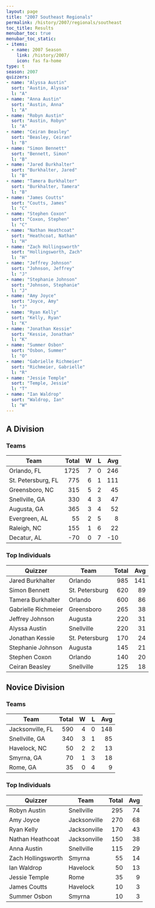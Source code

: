 ```yaml
---
layout: page
title: "2007 Southeast Regionals"
permalink: /history/2007/regionals/southeast
toc_title: Results
menubar_toc: true
menubar_toc_static:
- items:
  - name: 2007 Season
    link: /history/2007/
    icon: fas fa-home
type: t
season: 2007
quizzers:
- name: "Alyssa Austin"
  sort: "Austin, Alyssa"
  l: "A"
- name: "Anna Austin"
  sort: "Austin, Anna"
  l: "A"
- name: "Robyn Austin"
  sort: "Austin, Robyn"
  l: "A"
- name: "Ceiran Beasley"
  sort: "Beasley, Ceiran"
  l: "B"
- name: "Simon Bennett"
  sort: "Bennett, Simon"
  l: "B"
- name: "Jared Burkhalter"
  sort: "Burkhalter, Jared"
  l: "B"
- name: "Tamera Burkhalter"
  sort: "Burkhalter, Tamera"
  l: "B"
- name: "James Coutts"
  sort: "Coutts, James"
  l: "C"
- name: "Stephen Coxon"
  sort: "Coxon, Stephen"
  l: "C"
- name: "Nathan Heathcoat"
  sort: "Heathcoat, Nathan"
  l: "H"
- name: "Zach Hollingsworth"
  sort: "Hollingsworth, Zach"
  l: "H"
- name: "Jeffrey Johnson"
  sort: "Johnson, Jeffrey"
  l: "J"
- name: "Stephanie Johnson"
  sort: "Johnson, Stephanie"
  l: "J"
- name: "Amy Joyce"
  sort: "Joyce, Amy"
  l: "J"
- name: "Ryan Kelly"
  sort: "Kelly, Ryan"
  l: "K"
- name: "Jonathan Kessie"
  sort: "Kessie, Jonathan"
  l: "K"
- name: "Summer Osbon"
  sort: "Osbon, Summer"
  l: "O"
- name: "Gabrielle Richmeier"
  sort: "Richmeier, Gabrielle"
  l: "R"
- name: "Jessie Temple"
  sort: "Temple, Jessie"
  l: "T"
- name: "Ian Waldrop"
  sort: "Waldrop, Ian"
  l: "W"
---
```


## A Division

### Teams

| Team               | Total |    W |    L |  Avg |
| ------------------ | ----: | ---: | ---: | ---: |
| Orlando, FL        |  1725 |    7 |    0 |  246 |
| St. Petersburg, FL |   775 |    6 |    1 |  111 |
| Greensboro, NC     |   315 |    5 |    2 |   45 |
| Snellville, GA     |   330 |    4 |    3 |   47 |
| Augusta, GA        |   365 |    3 |    4 |   52 |
| Evergreen, AL      |    55 |    2 |    5 |    8 |
| Raleigh, NC        |   155 |    1 |    6 |   22 |
| Decatur, AL        |   -70 |    0 |    7 |  -10 |

### Top Individuals

| Quizzer             | Team           | Total |  Avg |
| ------------------- | -------------- | ----: | ---: |
| Jared Burkhalter    | Orlando        |   985 |  141 |
| Simon Bennett       | St. Petersburg |   620 |   89 |
| Tamera Burkhalter   | Orlando        |   600 |   86 |
| Gabrielle Richmeier | Greensboro     |   265 |   38 |
| Jeffrey Johnson     | Augusta        |   220 |   31 |
| Alyssa Austin       | Snellville     |   220 |   31 |
| Jonathan Kessie     | St. Petersburg |   170 |   24 |
| Stephanie Johnson   | Augusta        |   145 |   21 |
| Stephen Coxon       | Orlando        |   140 |   20 |
| Ceiran Beasley      | Snellville     |   125 |   18 |

## Novice Division

### Teams

| Team             | Total |    W |    L |  Avg |
| ---------------- | ----: | ---: | ---: | ---: |
| Jacksonville, FL |   590 |    4 |    0 |  148 |
| Snellville, GA   |   340 |    3 |    1 |   85 |
| Havelock, NC     |    50 |    2 |    2 |   13 |
| Smyrna, GA       |    70 |    1 |    3 |   18 |
| Rome, GA         |    35 |    0 |    4 |    9 |

### Top Individuals

| Quizzer            | Team         | Total |  Avg |
| ------------------ | ------------ | ----: | ---: |
| Robyn Austin       | Snellville   |   295 |   74 |
| Amy Joyce          | Jacksonville |   270 |   68 |
| Ryan Kelly         | Jacksonville |   170 |   43 |
| Nathan Heathcoat   | Jacksonville |   150 |   38 |
| Anna Austin        | Snellville   |   115 |   29 |
| Zach Hollingsworth | Smyrna       |    55 |   14 |
| Ian Waldrop        | Havelock     |    50 |   13 |
| Jessie Temple      | Rome         |    35 |    9 |
| James Coutts       | Havelock     |    10 |    3 |
| Summer Osbon       | Smyrna       |    10 |    3 |